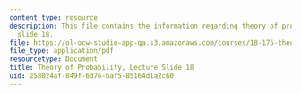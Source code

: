 ```yaml
---
content_type: resource
description: This file contains the information regarding theory of probability, lecture
  slide 18.
file: https://ol-ocw-studio-app-qa.s3.amazonaws.com/courses/18-175-theory-of-probability-spring-2014/258024af849f6d76baf585164d1a2c60_MIT18_175S14_Lecture18.pdf
file_type: application/pdf
resourcetype: Document
title: Theory of Probability, Lecture Slide 18
uid: 258024af-849f-6d76-baf5-85164d1a2c60
---
```

